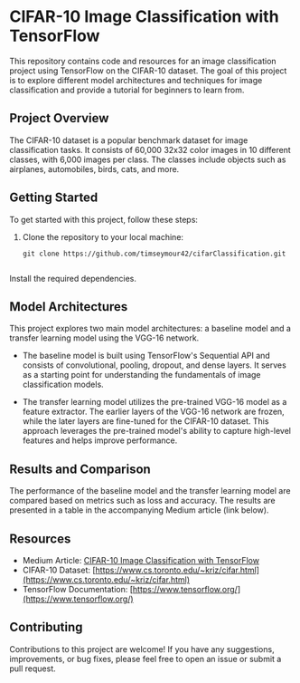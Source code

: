 # CIFAR-10 Image Classification with TensorFlow

This repository contains code and resources for an image classification project using TensorFlow on the CIFAR-10 dataset. The goal of this project is to explore different model architectures and techniques for image classification and provide a tutorial for beginners to learn from.

## Project Overview

The CIFAR-10 dataset is a popular benchmark dataset for image classification tasks. It consists of 60,000 32x32 color images in 10 different classes, with 6,000 images per class. The classes include objects such as airplanes, automobiles, birds, cats, and more.

## Getting Started

To get started with this project, follow these steps:

1. Clone the repository to your local machine:

   ```shell
   git clone https://github.com/timseymour42/cifarClassification.git


Install the required dependencies. 

## Model Architectures

This project explores two main model architectures: a baseline model and a transfer learning model using the VGG-16 network.

- The baseline model is built using TensorFlow's Sequential API and consists of convolutional, pooling, dropout, and dense layers. It serves as a starting point for understanding the fundamentals of image classification models.

- The transfer learning model utilizes the pre-trained VGG-16 model as a feature extractor. The earlier layers of the VGG-16 network are frozen, while the later layers are fine-tuned for the CIFAR-10 dataset. This approach leverages the pre-trained model's ability to capture high-level features and helps improve performance.

## Results and Comparison

The performance of the baseline model and the transfer learning model are compared based on metrics such as loss and accuracy. The results are presented in a table in the accompanying Medium article (link below).

## Resources

- Medium Article: [CIFAR-10 Image Classification with TensorFlow](https://medium.com/@timseymour1042/cifar-10-image-classification-with-tensorflow-1d6b23cf5f9a)
- CIFAR-10 Dataset: [https://www.cs.toronto.edu/~kriz/cifar.html](https://www.cs.toronto.edu/~kriz/cifar.html)
- TensorFlow Documentation: [https://www.tensorflow.org/](https://www.tensorflow.org/)

## Contributing

Contributions to this project are welcome! If you have any suggestions, improvements, or bug fixes, please feel free to open an issue or submit a pull request.
